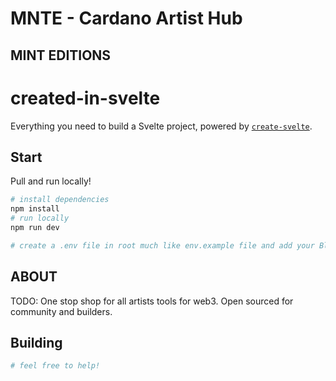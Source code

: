 # MNTE - Cardano Artist Hub

## MINT EDITIONS

# created-in-svelte

Everything you need to build a Svelte project, powered by [`create-svelte`](https://github.com/sveltejs/kit/tree/master/packages/create-svelte).

## Start

Pull and run locally!

```bash
# install dependencies
npm install
# run locally
npm run dev

# create a .env file in root much like env.example file and add your BlockFrost Api Key (project currently set to preprod)
```

## ABOUT

TODO: One stop shop for all artists tools for web3. Open sourced for community and builders.

## Building

```bash
# feel free to help!
```
